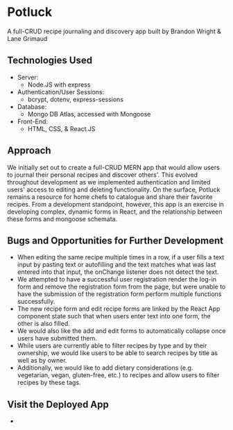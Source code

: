 # Potluck
A full-CRUD recipe journaling and discovery app built by Brandon Wright & Lane Grimaud

## Technologies Used
* Server:
  * Node.JS with express
* Authentication/User Sessions:
  * bcrypt, dotenv, express-sessions
* Database:
  * Mongo DB Atlas, accessed with Mongoose
* Front-End:
  * HTML, CSS, & React.JS

## Approach
We initially set out to create a full-CRUD MERN app that would allow users to journal their personal recipes and discover others'. This evolved throughout development as we implemented authentication and limited users' access to editing and deleting functionality. On the surface, Potluck remains a resource for home chefs to catalogue and share their favorite recipes. From a development standpoint, however, this app is an exercise in developing complex, dynamic forms in React, and the relationship between these forms and mongoose schemata.

## Bugs and Opportunities for Further Development
* When editing the same recipe multiple times in a row, if a user fills a text input by pasting text or autofilling and the text matches what was last entered into that input, the onChange listener does not detect the text.
* We attempted to have a successful user registration render the log-in form and remove the registration form from the page, but were unable to have the submission of the registration form perform multiple functions successfully.
* The new recipe form and edit recipe forms are linked by the React App component state such that when users enter text into one form, the other is also filled.
* We would also like the add and edit forms to automatically collapse once users have submitted them.
* While users are currently able to filter recipes by type and by their ownership, we would like users to be able to search recipes by title as well as by owner. 
* Additionally, we would like to add dietary considerations (e.g. vegetarian, vegan, gluten-free, etc.) to recipes and allow users to filter recipes by these tags.

## Visit the Deployed App
* 
